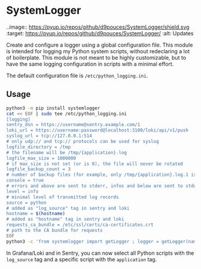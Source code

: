 SystemLogger
============


..image:: https://pyup.io/repos/github/d9pouces/SystemLogger/shield.svg
:target: https://pyup.io/repos/github/d9pouces/SystemLogger/
:alt: Updates

Create and configure a logger using a global configuration file.
This module is intended for logging my Python system scripts, without redeclaring a lot of boilerplate.
This module is not meant to be highly customizable, but to have the same logging configuration in scripts with a
minimal effort.

The default configuration file is `/etc/python_logging.ini`.

Usage
-----

```bash
python3 -m pip install systemlogger
cat << EOF | sudo tee /etc/python_logging.ini
[logging]
sentry_dsn = https://username@sentry.example.com/1
loki_url = https://username:password@localhost:3100/loki/api/v1/push
syslog_url = tcp://127.0.0.1:514
# only udp:// and tcp:// protocols can be used for syslog
logfile_directory = /tmp
# the filename will be /tmp/{application}.log
logfile_max_size = 1000000
# if max_size is not set (or is 0), the file will never be rotated
logfile_backup_count = 3
# number of backup files (for example, only /tmp/{application}.log.1 is created if logfile_backup_count == 1)
console = true
# errors and above are sent to stderr, infos and below are sent to stdout
level = info
# minimal level of transmitted log records
source = python
# added as "log_source" tag in sentry and loki
hostname = $(hostname)
# added as "hostname" tag in sentry and loki
requests_ca_bundle = /etc/ssl/certs/ca-certificates.crt
# path to the CA bundle for requests
EOF
python3 -c 'from systemlogger import getLogger ; logger = getLogger(name="demo") ; logger.warning("log warning test") ; logger.error("log error test")'
```

In Grafana/Loki and in Sentry, you can now select all Python scripts with the `log_source` tag and a specific script
with
the `application` tag.
